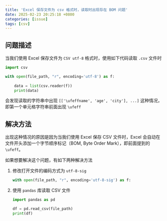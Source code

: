 ```yaml
---
title: 'Excel 保存文件为 csv 格式时，读取时出现存在 BOM 问题'
date: 2025-02-23 20:25:18 +0800
categories: [issue]
tags: [csv]
---
```


## 问题描述

当我们使用 Excel 保存文件为 `CSV utf-8` 格式时，使用如下代码读取 `.csv` 文件时

```python
import csv

with open(file_path, "r", encoding='utf-8') as f:
    
    data = list(csv.reader(f))
    print(data)
```

会发现读取的字符串中出现 `[['\ufeffname', 'age', 'city'], ...]` 这种情况，即第一个单元格字符串前面出现 `\ufeff`

## 解决方法

出现这种情况的原因是因为当我们使用 Excel 保存 CSV 文件时，Excel 会自动在文件开头添加一个字节顺序标记（BOM, Byte Order Mark），即前面提到的 `\ufeff`。

如果想要解决这个问题，有如下两种解决方法

1. 修改打开文件的编码方式为 `utf-8-sig`
    ```python
    with open(file_path, "r", encoding='utf-8-sig') as f:
    ```
2. 使用 `pandas` 库读取 CSV 文件
    ```python
    import pandas as pd
    
    df = pd.read_csv(file_path)
    print(df)
    ```
